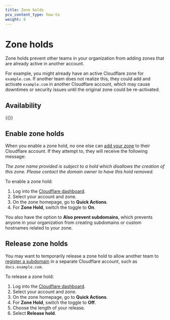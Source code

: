 ```yaml
---
title: Zone holds
pcx_content_type: how-to
weight: 8
---
```


# Zone holds

Zone holds prevent other teams in your organization from adding zones that are already active in another account.

For example, you might already have an active Cloudflare zone for `example.com`. If another team does not realize this, they could add and activate `example.com` in another Cloudflare account, which may cause downtimes or security issues until the original zone could be re-activated.

## Availability

{{<feature-table id="account.zone_holds">}}

## Enable zone holds

When you enable a zone hold, no one else can [add your zone](/fundamentals/setup/account-setup/add-site/) to their Cloudflare account. If they attempt to, they will receive the following message:

_The zone name provided is subject to a hold which disallows the creation of this zone. Please contact the domain owner to have this hold removed._

To enable a zone hold:

1. Log into the [Cloudflare dashboard](https://dash.cloudflare.com).
2. Select your account and zone.
3. On the zone homepage, go to **Quick Actions**.
4. For **Zone Hold**, switch the toggle to **On**.

You also have the option to **Also prevent subdomains**, which prevents anyone in your organization from creating subdomains or custom hostnames related to your zone.

## Release zone holds

You may want to temporarily release a zone hold to allow another team to [register a subdomain](/dns/zone-setups/subdomain-setup/) in a separate Cloudflare account, such as `docs.example.com`.

To release a zone hold:

1. Log into the [Cloudflare dashboard](https://dash.cloudflare.com).
2. Select your account and zone.
3. On the zone homepage, go to **Quick Actions**.
4. For **Zone Hold**, switch the toggle to **Off**.
5. Choose the length of your release.
6. Select **Release hold**.